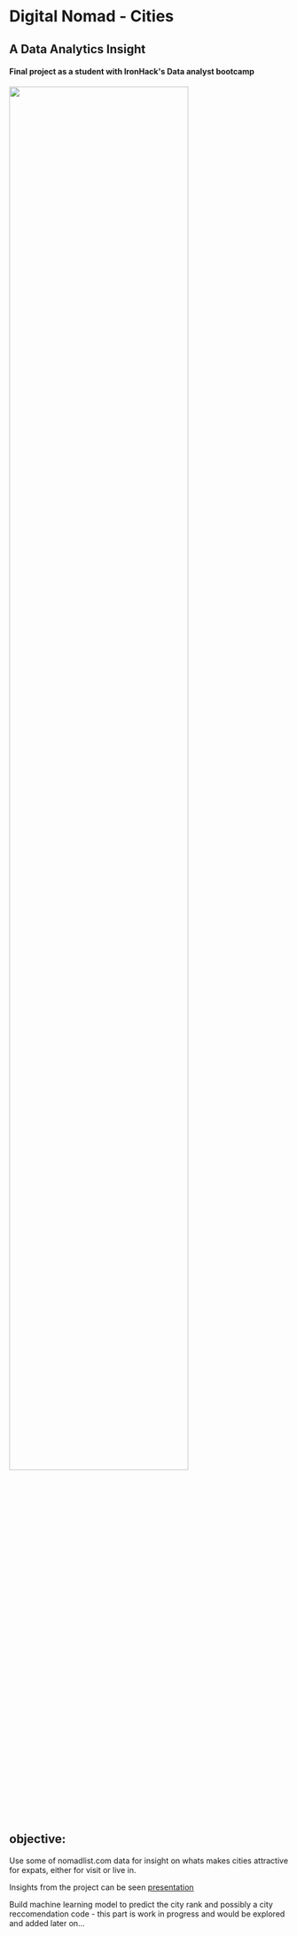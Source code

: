 # Digital Nomad - Cities
## A Data Analytics Insight

#### Final project as a student with IronHack's Data analyst bootcamp

<img src="https://www.backblaze.com/blog/wp-content/uploads/2019/10/blog-rv-laptop.jpg" width="80%"></img>

## objective: 

Use some of nomadlist.com data for insight on whats makes cities attractive for expats, either for visit or live in. 

Insights from the project can be seen [presentation](https://docs.google.com/presentation/d/12Rw1mWf9zF2CjiJ1xwlzN7AaMWJrP7ubtLV1PqpfMHs/edit#slide=id.p)

Build machine learning model to predict the city rank and possibly a city reccomendation code - this part is work in progress and would be explored and added later on...